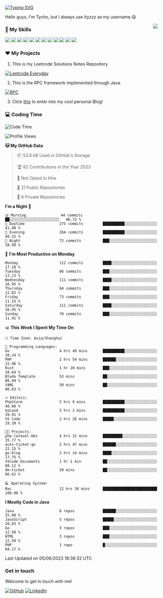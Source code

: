 [![Typing SVG](https://readme-typing-svg.herokuapp.com?size=25&duration=2500&color=8C43EA&vCenter=true&width=200&height=40&lines=Hi+there+%F0%9F%91%8B%F0%9F%8F%BB;I'm+ltyzzz)](https://git.io/typing-svg)

Hello guys, I'm Tycho, but I always use ltyzzz as my username.😋

<a href="#">
  <img align="right" src="https://github-readme-stats.vercel.app/api?username=ltyzzzxxx&count_private=true&show_icons=true&bg_color=15,f2f7fd,E0EAFC" />
</a>

### 🌟 **My Skills**  

![](https://img.shields.io/badge/-Java-4C7491?style=flat-square&logo=java&logoColor=fff)
![](https://img.shields.io/badge/-Spring-5FB832?style=flat-square&logo=Spring&logoColor=fff)
![](https://img.shields.io/badge/-Python-3e74a2?style=flat-square&logo=Python&logoColor=fff)
![](https://img.shields.io/badge/-Go-77BBE2?style=flat-square&logo=Go&logoColor=fff)
![](https://img.shields.io/badge/-Node.js-339933?style=flat-square&logo=Node.js&logoColor=fff)
![](https://img.shields.io/badge/-Vue-4fc08d?style=flat-square&logo=Vue.js&logoColor=fff)
![](https://img.shields.io/badge/-React-2d98ce?style=flat-square&logo=React&logoColor=fff)
![](https://img.shields.io/badge/-Docker-2496ED?style=flat-square&logo=Docker&logoColor=fff)
![](https://img.shields.io/badge/-Linux-000000?style=flat-square&logo=Linux&logoColor=fff)
![](https://img.shields.io/badge/-MySQL-4479A1?style=flat-square&logo=MySQL&logoColor=fff)
![](https://img.shields.io/badge/-Redis-DC382D?style=flat-square&logo=Redis&logoColor=fff)
![](https://img.shields.io/badge/-Git-E84E31?style=flat-square&logo=Git&logoColor=fff)

### ❤️ My Projects

1. This is my Leetcode Solutions Notes Repository

[![Leetcode Everyday](https://github-readme-stats.vercel.app/api/pin?username=ltyzzzxxx&repo=Leetcode-Everyday&theme=transparent&bg_color=15,f2f7fd,E0EAFC)](https://github.com/ltyzzzxxx/Leetcode-Everyday)

2. This is the RPC framework implemented through Java. 

[![RPC](https://github-readme-stats.vercel.app/api/pin?username=ltyzzzxxx&repo=ltyzzz-rpc&theme=transparent&bg_color=15,f2f7fd,E0EAFC)](https://github.com/ltyzzzxxx/ltyzzz-rpc)

3. Click [this](https://ltyzzzxxx.github.io/) to enter into my cool personal Blog!

### 💻 Coding Time

<!--START_SECTION:waka-->
![Code Time](http://img.shields.io/badge/Code%20Time-30%20hrs%2040%20mins-blue)

![Profile Views](http://img.shields.io/badge/Profile%20Views-128-blue)

**🐱 My GitHub Data** 

> 📦 53.8 kB Used in GitHub's Storage 
 > 
> 🏆 82 Contributions in the Year 2023
 > 
> 🚫 Not Opted to Hire
 > 
> 📜 21 Public Repositories 
 > 
> 🔑 6 Private Repositories 
 > 
**I'm a Night 🦉** 

```text
🌞 Morning                44 commits          ██░░░░░░░░░░░░░░░░░░░░░░░   06.72 % 
🌆 Daytime                275 commits         ██████████░░░░░░░░░░░░░░░   41.98 % 
🌃 Evening                264 commits         ██████████░░░░░░░░░░░░░░░   40.31 % 
🌙 Night                  72 commits          ███░░░░░░░░░░░░░░░░░░░░░░   10.99 % 
```
📅 **I'm Most Productive on Monday** 

```text
Monday                   112 commits         ████░░░░░░░░░░░░░░░░░░░░░   17.10 % 
Tuesday                  86 commits          ███░░░░░░░░░░░░░░░░░░░░░░   13.13 % 
Wednesday                111 commits         ████░░░░░░░░░░░░░░░░░░░░░   16.95 % 
Thursday                 84 commits          ███░░░░░░░░░░░░░░░░░░░░░░   12.82 % 
Friday                   73 commits          ███░░░░░░░░░░░░░░░░░░░░░░   11.15 % 
Saturday                 111 commits         ████░░░░░░░░░░░░░░░░░░░░░   16.95 % 
Sunday                   78 commits          ███░░░░░░░░░░░░░░░░░░░░░░   11.91 % 
```


📊 **This Week I Spent My Time On** 

```text
🕑︎ Time Zone: Asia/Shanghai

💬 Programming Languages: 
Go                       4 hrs 49 mins       ██████████░░░░░░░░░░░░░░░   38.24 % 
PHP                      2 hrs 54 mins       ██████░░░░░░░░░░░░░░░░░░░   22.96 % 
Rust                     1 hr 20 mins        ███░░░░░░░░░░░░░░░░░░░░░░   10.64 % 
Blade Template           53 mins             ██░░░░░░░░░░░░░░░░░░░░░░░   06.99 % 
YAML                     50 mins             ██░░░░░░░░░░░░░░░░░░░░░░░   06.63 % 

🔥 Editors: 
PhpStorm                 5 hrs 9 mins        ██████████░░░░░░░░░░░░░░░   40.80 % 
GoLand                   5 hrs 2 mins        ██████████░░░░░░░░░░░░░░░   39.91 % 
VS Code                  2 hrs 26 mins       █████░░░░░░░░░░░░░░░░░░░░   19.30 % 

🐱‍💻 Projects: 
php-laravel-bbs          4 hrs 31 mins       █████████░░░░░░░░░░░░░░░░   35.77 % 
auto-ticket-go           2 hrs 47 mins       ██████░░░░░░░░░░░░░░░░░░░   22.15 % 
go-blog                  2 hrs 14 mins       ████░░░░░░░░░░░░░░░░░░░░░   17.75 % 
VSCode Documents         1 hr 1 min          ██░░░░░░░░░░░░░░░░░░░░░░░   08.12 % 
dm-ticket                50 mins             ██░░░░░░░░░░░░░░░░░░░░░░░   06.62 % 

💻 Operating System: 
Mac                      12 hrs 38 mins      █████████████████████████   100.00 % 
```

**I Mostly Code in Java** 

```text
Java                     6 repos             ██████░░░░░░░░░░░░░░░░░░░   25.00 % 
JavaScript               5 repos             █████░░░░░░░░░░░░░░░░░░░░   20.83 % 
Go                       3 repos             ███░░░░░░░░░░░░░░░░░░░░░░   12.50 % 
HTML                     3 repos             ███░░░░░░░░░░░░░░░░░░░░░░   12.50 % 
PHP                      1 repo              █░░░░░░░░░░░░░░░░░░░░░░░░   04.17 % 
```




 Last Updated on 05/06/2023 18:36:32 UTC
<!--END_SECTION:waka-->

### Get in touch

Welcome to get in touch with me!

[![GitHub](https://img.shields.io/badge/GitHub-grey?logo=github)](https://github.com/ltyzzzxxx)
[![LinkedIn](https://img.shields.io/badge/LinkedIn-blue?logo=linkedin)](https://www.linkedin.com/in/tianyu-li-7068b8248/)
